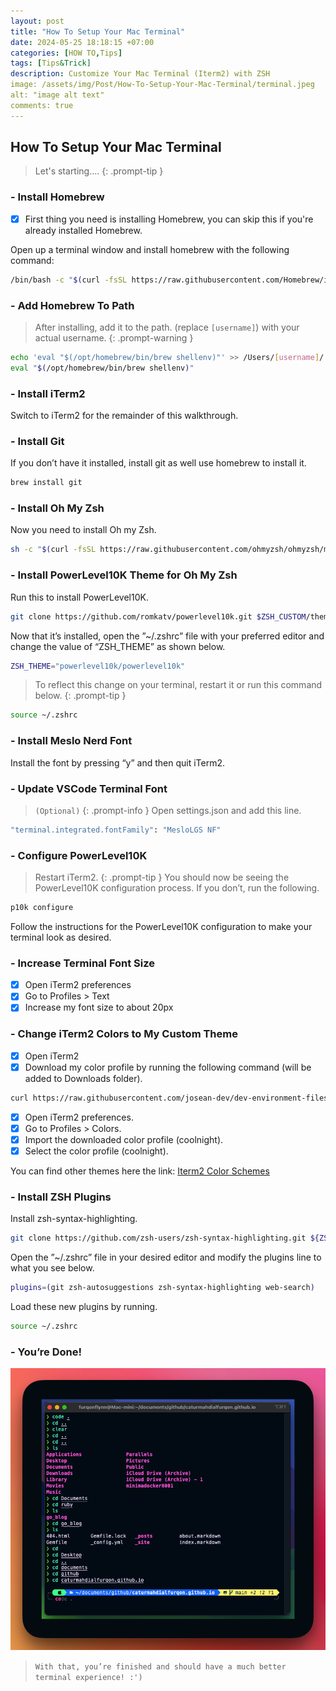 ```yaml
---
layout: post
title: "How To Setup Your Mac Terminal"
date: 2024-05-25 18:18:15 +07:00
categories: [HOW TO,Tips]
tags: [Tips&Trick]
description: Customize Your Mac Terminal (Iterm2) with ZSH
image: /assets/img/Post/How-To-Setup-Your-Mac-Terminal/terminal.jpeg
alt: "image alt text"
comments: true
---
```


## How To Setup Your Mac Terminal
> Let's starting....
{: .prompt-tip }

### - Install Homebrew
- [x] First thing you need is installing Homebrew, you can skip this if you're already installed Homebrew.

Open up a terminal window and install homebrew with the following command:

```bash
/bin/bash -c "$(curl -fsSL https://raw.githubusercontent.com/Homebrew/install/HEAD/install.sh)"
```

### - Add Homebrew To Path

> After installing, add it to the path.
(replace `[username]`) with your actual username.
{: .prompt-warning }

```bash
echo 'eval "$(/opt/homebrew/bin/brew shellenv)"' >> /Users/[username]/.zprofile
eval "$(/opt/homebrew/bin/brew shellenv)"
```

### - Install iTerm2

Switch to iTerm2 for the remainder of this walkthrough.

### - Install Git

If you don’t have it installed, install git as well use homebrew to install it.

```bash
brew install git
```

### - Install Oh My Zsh

Now you need to install Oh my Zsh.

```bash
sh -c "$(curl -fsSL https://raw.githubusercontent.com/ohmyzsh/ohmyzsh/master/tools/install.sh)"
```

### - Install PowerLevel10K Theme for Oh My Zsh

Run this to install PowerLevel10K.

```bash
git clone https://github.com/romkatv/powerlevel10k.git $ZSH_CUSTOM/themes/powerlevel10k
```
Now that it’s installed, open the ”~/.zshrc” file with your preferred editor and change the value of “ZSH_THEME” as shown below.

```bash
ZSH_THEME="powerlevel10k/powerlevel10k"
```
> To reflect this change on your terminal, restart it or run this command below.
{: .prompt-tip }
```bash
source ~/.zshrc
```
### - Install Meslo Nerd Font

Install the font by pressing “y” and then quit iTerm2.

### - Update VSCode Terminal Font
> `(Optional)`
{: .prompt-info }
Open settings.json and add this line.

```bash
"terminal.integrated.fontFamily": "MesloLGS NF"
```

### - Configure PowerLevel10K

> Restart iTerm2.
{: .prompt-tip }
You should now be seeing the PowerLevel10K configuration process. If you don’t, run the following.

```bash
p10k configure
```
Follow the instructions for the PowerLevel10K configuration to make your terminal look as desired.

### - Increase Terminal Font Size

- [x] Open iTerm2 preferences
- [x] Go to Profiles > Text
- [x] Increase my font size to about 20px

### - Change iTerm2 Colors to My Custom Theme

- [x] Open iTerm2
- [x] Download my color profile by running the following command (will be added to Downloads folder).

```bash
curl https://raw.githubusercontent.com/josean-dev/dev-environment-files/main/coolnight.itermcolors --output ~/Downloads/coolnight.itermcolors
```
- [x] Open iTerm2 preferences.
- [x] Go to Profiles > Colors.
- [x] Import the downloaded color profile (coolnight).
- [x] Select the color profile (coolnight).

You can find other themes here the link: [Iterm2 Color Schemes](https://iterm2colorschemes.com/)

### - Install ZSH Plugins

Install zsh-syntax-highlighting.
```bash
git clone https://github.com/zsh-users/zsh-syntax-highlighting.git ${ZSH_CUSTOM:-~/.oh-my-zsh/custom}/plugins/zsh-syntax-highlighting
```
Open the ”~/.zshrc” file in your desired editor and modify the plugins line to what you see below.

```bash
plugins=(git zsh-autosuggestions zsh-syntax-highlighting web-search)
```
Load these new plugins by running.

```bash
source ~/.zshrc
```

### - You’re Done!
![Furqonic](/assets/img/Post/How-To-Setup-Your-Mac-Terminal/ss1.png)

> `With that, you’re finished and should have a much better terminal experience! :')`
